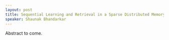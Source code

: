 ```yaml
---
layout: post
title: Sequential Learning and Retrieval in a Sparse Distributed Memory - the K-Winner Modern Hopfield Network
speaker: Shaunak Bhandarkar
---
```


Abstract to come.